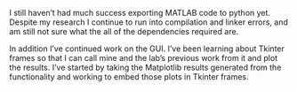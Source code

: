 I still haven’t had much success exporting MATLAB code to python yet.
Despite my research I continue to run into compilation and linker errors, and
am still not sure what the all of the dependencies required are.

In addition I’ve continued work on the GUI.  I’ve been learning about Tkinter
frames so that I can call mine and the lab’s previous work from it and plot the
results.  I’ve started by taking the Matplotlib results generated from the
functionality and working to embed those plots in Tkinter frames. 